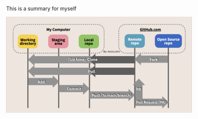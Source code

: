 This is a summary for myself


![version control summary github_amice](version_control_summary_amice.png)
